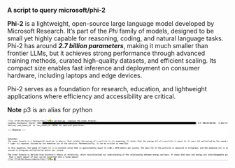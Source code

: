 **A script to query microsoft/phi-2**

**Phi-2** is a lightweight, open-source large language model developed by Microsoft Research. 
It’s part of the *Phi* family of models, designed to be small yet highly capable for reasoning, coding, and natural language tasks. 
Phi-2 has around ***2.7 billion parameters***, making it much smaller than frontier LLMs, but it achieves strong performance through advanced training methods, curated high-quality datasets, and efficient scaling. Its compact size enables fast inference and deployment on consumer hardware, including laptops and edge devices. 

Phi-2 serves as a foundation for research, education, and lightweight applications where efficiency and accessibility are critical.

**Note** p3 is an alias for python 



![What's EMC by PHI2](./emc.png)